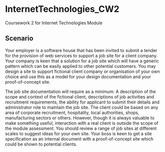 # InternetTechnologies_CW2
Coursework 2 for Internet Technologies Module

## Scenario
Your employer is a software house that has been invited to submit a tender for the provision of web
services to support a job site for a client company.
Your company is keen that a solution for a job site which will have a generic pattern which can be
easily applied to other potential customers.
You may design a site to support fictional client company or organisation of your own choice and use
this as a model for your design documentation and your proof-of-concept site.

The job site documentation will require as a minimum: A description of the scope and context of the
fictional client, descriptions of job activities and recruitment requirements, the ability for applicant
to submit their details and administrator role to maintain the job site.
The client could be based on any area of corporate recruitment, hospitality, local authorities, shops,
manufacturing sectors or others. However, though it is always valuable to make something useful,
interaction with a real client is outside the scope of the module assessment.
You should review a range of job sites at different scales to suggest ideas for your own site.
Your boss is keen to get a site specification as an internal document with a proof-of-concept site
which could be shown to potential clients.
